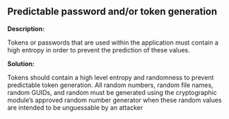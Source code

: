 
Predictable password and/or token generation
-------

**Description:**

Tokens or passwords that are used within the application must contain a high entropy in order to prevent the prediction of these values. 


**Solution:**

Tokens should contain a high level entropy and randomness to prevent predictable token generation.
All random numbers, random file names, random GUIDs, and random must be generated using the cryptographic module’s approved random number generator when these random values are intended to be unguessable by an attacker
	
